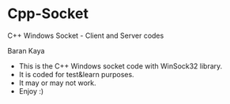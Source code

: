 # Cpp-Socket
C++ Windows Socket - Client and Server codes

Baran Kaya

- This is the C++ Windows socket code with WinSock32 library.
- It is coded for test&learn purposes.
- It may or may not work.
- Enjoy :)